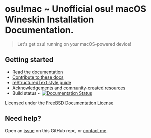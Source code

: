 # osu!mac ~  Unofficial osu! macOS Wineskin Installation Documentation. 
> Let's get osu! running on your macOS-powered device! 

## Getting started

- [Read the documentation](https://osu-mac.readthedocs.io/en/latest/)
- [Contribute to these docs](https://osu-mac.readthedocs.io/en/latest/about/contributing.html)
- [reStructuredText style guide](https://devguide.python.org/documenting/#sections)
- [Acknowledgements](https://osu-mac.readthedocs.io/en/latest/about/acknowledgements.html) and [community-created resources](https://osu-mac.readthedocs.io/en/latest/about/resources.html)
- Build status ~ [![Documentation Status](https://readthedocs.org/projects/osu-mac/badge/?version=latest)](https://osu-mac.readthedocs.io/en/latest/?badge=latest)

Licensed under the [FreeBSD Documentation License](https://osu-mac.readthedocs.io/en/latest/about/license.html)

## Need help?

Open an [issue](https://github.com/aidswidjaja/osu-mac/issues) on this GitHub repo, or [contact me](https://osu-mac.readthedocs.io/en/latest/about/contact.html).
